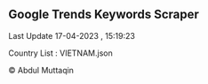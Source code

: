 

## Google Trends Keywords Scraper 
 
Last Update 17-04-2023 , 15:19:23

Country List :
VIETNAM.json



© Abdul Muttaqin 
